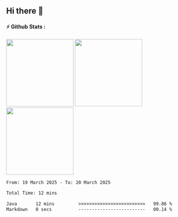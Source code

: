 ## Hi there 👋

#### ⚡ Github Stats :
<div>
    <img height="180em" src="https://github-readme-stats-eight-theta.vercel.app/api?username=ezza-mee&show_icons=trueinclude_all_commits=true&count_private=true" />
    <img height="180em" src="https://github-readme-stats.vercel.app/api/top-langs/?username=ezza-mee&layout=compact&langs_count=8" />
    <img height="180em" src="https://streak-stats.demolab.com?user=ezza-mee" />
</div>

<!--START_SECTION:waka-->

```txt
From: 19 March 2025 - To: 20 March 2025

Total Time: 12 mins

Java       12 mins         >>>>>>>>>>>>>>>>>>>>>>>>>   99.86 %
Markdown   0 secs          -------------------------   00.14 %
```

<!--END_SECTION:waka-->
